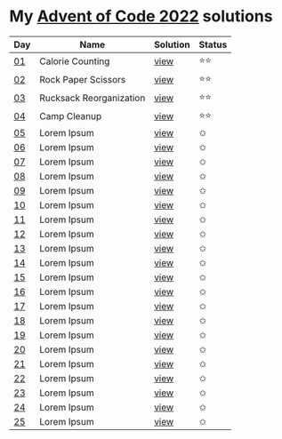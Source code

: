 # My [Advent of Code 2022](https://adventofcode.com/2022) solutions

| Day                                        | Name                    | Solution                       | Status |
|--------------------------------------------|-------------------------|--------------------------------|--------|
| [01](https://adventofcode.com/2022/day/1)  | Calorie Counting        | [view](/2022/Day%201/main.rb)  | ⭐⭐     |
| [02](https://adventofcode.com/2022/day/2)  | Rock Paper Scissors     | [view](/2022/Day%202/main.rb)  | ⭐⭐     |                                                                                 
| [03](https://adventofcode.com/2022/day/3)  | Rucksack Reorganization | [view](/2022/Day%203/main.rb)  | ⭐⭐     |                                                                                 
| [04](https://adventofcode.com/2022/day/4)  | Camp Cleanup            | [view](/2022/Day%204/main.rb)  | ⭐⭐     |                                                                                 
| [05](https://adventofcode.com/2022/day/5)  | Lorem Ipsum             | [view](/2022/Day%205/main.rb)  | ✩      |                                                                                 
| [06](https://adventofcode.com/2022/day/6)  | Lorem Ipsum             | [view](/2022/Day%206/main.rb)  | ✩      |                                                                                 
| [07](https://adventofcode.com/2022/day/7)  | Lorem Ipsum             | [view](/2022/Day%207/main.rb)  | ✩      |                                                                                 
| [08](https://adventofcode.com/2022/day/8)  | Lorem Ipsum             | [view](/2022/Day%208/main.rb)  | ✩      |                                                                                 
| [09](https://adventofcode.com/2022/day/9)  | Lorem Ipsum             | [view](/2022/Day%209/main.rb)  | ✩      |                                                                                 
| [10](https://adventofcode.com/2022/day/10) | Lorem Ipsum             | [view](/2022/Day%2010/main.rb) | ✩      |                                                                                
| [11](https://adventofcode.com/2022/day/11) | Lorem Ipsum             | [view](/2022/Day%2011/main.rb) | ✩      |                                                                                
| [12](https://adventofcode.com/2022/day/12) | Lorem Ipsum             | [view](/2022/Day%2012/main.rb) | ✩      |                                                                                
| [13](https://adventofcode.com/2022/day/13) | Lorem Ipsum             | [view](/2022/Day%2013/main.rb) | ✩      |                                                                                
| [14](https://adventofcode.com/2022/day/14) | Lorem Ipsum             | [view](/2022/Day%2014/main.rb) | ✩      |                                                                                
| [15](https://adventofcode.com/2022/day/15) | Lorem Ipsum             | [view](/2022/Day%2015/main.rb) | ✩      |
| [16](https://adventofcode.com/2022/day/16) | Lorem Ipsum             | [view](/2022/Day%2016/main.rb) | ✩      |
| [17](https://adventofcode.com/2022/day/17) | Lorem Ipsum             | [view](/2022/Day%2017/main.rb) | ✩      |
| [18](https://adventofcode.com/2022/day/18) | Lorem Ipsum             | [view](/2022/Day%2018/main.rb) | ✩      |
| [19](https://adventofcode.com/2022/day/19) | Lorem Ipsum             | [view](/2022/Day%2019/main.rb) | ✩      |
| [20](https://adventofcode.com/2022/day/20) | Lorem Ipsum             | [view](/2022/Day%2020/main.rb) | ✩      |
| [21](https://adventofcode.com/2022/day/21) | Lorem Ipsum             | [view](/2022/Day%2021/main.rb) | ✩      |
| [22](https://adventofcode.com/2022/day/22) | Lorem Ipsum             | [view](/2022/Day%2022/main.rb) | ✩      |
| [23](https://adventofcode.com/2022/day/23) | Lorem Ipsum             | [view](/2022/Day%2023/main.rb) | ✩      |
| [24](https://adventofcode.com/2022/day/24) | Lorem Ipsum             | [view](/2022/Day%2024/main.rb) | ✩      |
| [25](https://adventofcode.com/2022/day/25) | Lorem Ipsum             | [view](/2022/Day%2025/main.rb) | ✩      |